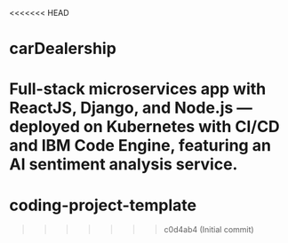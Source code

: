 <<<<<<< HEAD
# carDealership
Full-stack microservices app with ReactJS, Django, and Node.js — deployed on Kubernetes with CI/CD and IBM Code Engine, featuring an AI sentiment analysis service.
=======
# coding-project-template
>>>>>>> c0d4ab4 (Initial commit)
